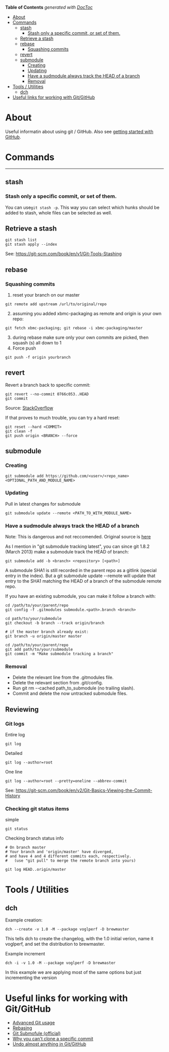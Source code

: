 <!-- START doctoc generated TOC please keep comment here to allow auto update -->
<!-- DON'T EDIT THIS SECTION, INSTEAD RE-RUN doctoc TO UPDATE -->
**Table of Contents**  *generated with [DocToc](https://github.com/thlorenz/doctoc)*

- [About](#about)
- [Commands](#commands)
  - [stash](#stash)
    - [Stash only a specific commit, or set of them.](#stash-only-a-specific-commit-or-set-of-them)
  - [Retrieve a stash](#retrieve-a-stash)
  - [rebase](#rebase)
    - [Squashing commits](#squashing-commits)
  - [revert](#revert)
  - [submodule](#submodule)
    - [Creating](#creating)
    - [Updating](#updating)
    - [Have a sudmodule always track the HEAD of a branch](#have-a-sudmodule-always-track-the-head-of-a-branch)
    - [Removal](#removal)
- [Tools / Utilities](#tools--utilities)
  - [dch](#dch)
- [Useful links for working with Git/GitHub](#useful-links-for-working-with-gitgithub)

<!-- END doctoc generated TOC please keep comment here to allow auto update -->

# About 
Useful informatin about using git / GitHub. Also see [getting started with GitHub](https://github.com/ProfessorKaos64/documents/blob/master/git/getting-started-with-github.md).


# Commands
***

## stash

### Stash only a specific commit, or set of them. 
You can use`git stash -p`. This way you can select which hunks should be added to stash, whole files can be selected as well.

## Retrieve a stash

```
git stash list
git stash apply --index
```

See: https://git-scm.com/book/en/v1/Git-Tools-Stashing

## rebase

### Squashing commits

1. reset your branch on our master
```
git remote add upstream /url/to/original/repo
```
2. assuming you added xbmc-packaging as remote and origin is your own repo: 
```
git fetch xbmc-packaging; git rebase -i xbmc-packaging/master
```
3. during rebase make sure only your own commits are picked, then squash (s) all down to 1
4. Force push
```
git push -f origin yourbranch
```

## revert

Revert a branch back to specific commit:

```
git revert --no-commit 0766c053..HEAD
git commit
```

Source: [StackOverflow](http://stackoverflow.com/questions/4114095/how-to-revert-git-repository-to-a-previous-commit)

If that proves to much trouble, you can try a hard reset:

```
git reset --hard <COMMIT>
git clean -f
git push origin <BRANCH> --force
```

## submodule

### Creating

```
git submodule add https://github.com/<user>/<repo_name> <OPTIONAL_PATH_AND_MODULE_NAME>
```

### Updating

Pull in latest changes for submodule
```
git submodule update --remote <PATH_TO_WITH_MODULE_NAME>
```

### Have a sudmodule always track the HEAD of a branch

Note: This is dangerous and not reccomended. Original source is [here](http://stackoverflow.com/a/31851819)

As I mention in "git submodule tracking latest", you can since git 1.8.2 (March 2013) make a submodule track the HEAD of branch:

```
git submodule add -b <branch> <repository> [<path>]
```

A submodule SHA1 is still recorded in the parent repo as a gitlink (special entry in the index).
But a git submodule update --remote will update that entry to the SHA1 matching the HEAD of a branch of the submodule remote repo.

If you have an existing submodule, you can make it follow a branch with:
```
cd /path/to/your/parent/repo
git config -f .gitmodules submodule.<path>.branch <branch>

cd path/to/your/submodule
git checkout -b branch --track origin/branch

# if the master branch already exist:
git branch -u origin/master master

cd /path/to/your/parent/repo
git add path/to/your/submodule
git commit -m "Make submodule tracking a branch"
```
### Removal 

* Delete the relevant line from the .gitmodules file.
* Delete the relevant section from .git/config.
* Run git rm --cached path_to_submodule (no trailing slash).
* Commit and delete the now untracked submodule files.

## Reviewing

### Git logs

Entire log
```
git log
```

Detailed
```
git log --author=root
```

One line
```
git log --author=root --pretty=oneline --abbrev-commit
```

See: https://git-scm.com/book/en/v2/Git-Basics-Viewing-the-Commit-History

### Checking git status items

simple
```
git status
```

Checking branch status info
```
# On branch master
# Your branch and 'origin/master' have diverged,
# and have 4 and 4 different commits each, respectively.
#   (use "git pull" to merge the remote branch into yours)

git log HEAD..origin/master
```

# Tools / Utilities

## dch

Example creation:
```
dch --create -v 1.0 -M --package voglperf -D brewmaster
```

This tells dch to create the changelog, with the 1.0 initial verion, name it voglperf, and set the distribution to brewmaster.

Example increment
```
dch -i -v 1.0 -M --package voglperf -D brewmaster
```
In this example we are applying most of the same options but just incrementing the version

# Useful links for working with Git/GitHub

* [Advanced Git usage](https://help.github.com/categories/advanced-git/)
* [Rebasing](https://help.github.com/articles/about-git-rebase/)
* [Git Submofule (official)](https://git-scm.com/book/en/v2/Git-Tools-Submodules)
* [Why you can't clone a specific commit](http://stackoverflow.com/a/26135822/2187024)
* [Undo almost anything in Git/GitHub](https://github.com/blog/2019-how-to-undo-almost-anything-with-git)
